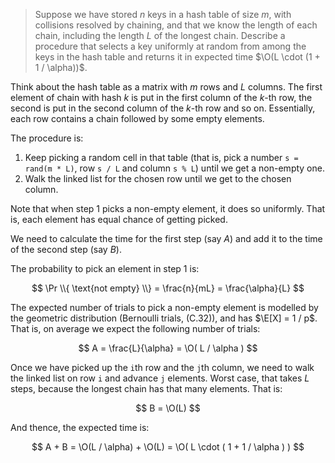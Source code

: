 > Suppose we have stored $n$ keys in a hash table of size $m$, with collisions
> resolved by chaining, and that we know the length of each chain, including the
> length $L$ of the longest chain. Describe a procedure that selects a key
> uniformly at random from among the keys in the hash table and returns it in
> expected time $\O(L \cdot (1 + 1 / \alpha))$.

Think about the hash table as a matrix with $m$ rows and $L$ columns. The first
element of chain with hash $k$ is put in the first column of the $k$-th row, the
second is put in the second column of the $k$-th row and so on. Essentially,
each row contains a chain followed by some empty elements.

The procedure is:

1. Keep picking a random cell in that table (that is, pick a number
   `s = rand(m * L)`, row `s / L` and column `s % L`) until we get a non-empty
   one.
2. Walk the linked list for the chosen row until we get to the chosen column.

Note that when step 1 picks a non-empty element, it does so uniformly. That is,
each element has equal chance of getting picked.

We need to calculate the time for the first step (say $A$) and add it to the
time of the second step (say $B$).

The probability to pick an element in step 1 is:

$$ \Pr \\{ \text{not empty} \\} = \frac{n}{mL} = \frac{\alpha}{L} $$

The expected number of trials to pick a non-empty element is modelled by the
geometric distribution (Bernoulli trials, (C.32)), and has $\E[X] = 1 / p$. That
is, on average we expect the following number of trials:

$$ A = \frac{L}{\alpha} = \O( L / \alpha ) $$

Once we have picked up the `i`th row and the `j`th column, we need to walk the
linked list on row `i` and advance `j` elements. Worst case, that takes $L$
steps, because the longest chain has that many elements. That is:

$$ B = \O(L) $$

And thence, the expected time is:

$$ A + B = \O(L / \alpha) + \O(L) = \O( L \cdot ( 1 + 1 / \alpha ) ) $$
